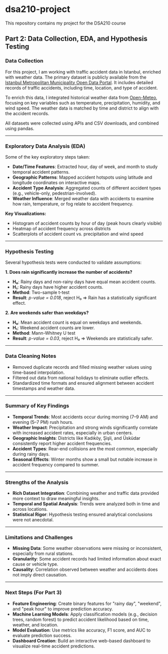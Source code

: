 # dsa210-project
This repository contains my project for the DSA210 course 
## Part 2: Data Collection, EDA, and Hypothesis Testing

###  Data Collection

For this project, I am working with traffic accident data in Istanbul, enriched with weather data. The primary dataset is publicly available from the [Istanbul Metropolitan Municipality Open Data Portal](https://data.ibb.gov.tr/). It includes detailed records of traffic accidents, including time, location, and type of accident.

To enrich this data, I integrated historical weather data from [Open-Meteo](https://open-meteo.com/), focusing on key variables such as temperature, precipitation, humidity, and wind speed. The weather data is matched by time and district to align with the accident records.

All datasets were collected using APIs and CSV downloads, and combined using pandas.

---

###  Exploratory Data Analysis (EDA)

Some of the key exploratory steps taken:

- **Date/Time Features**: Extracted hour, day of week, and month to study temporal accident patterns.
- **Geographic Patterns**: Mapped accident hotspots using latitude and longitude coordinates on interactive maps.
- **Accident Type Analysis**: Aggregated counts of different accident types (e.g., vehicle-only, pedestrian-involved).
- **Weather Influence**: Merged weather data with accidents to examine how rain, temperature, or fog relate to accident frequency.

**Key Visualizations:**
- Histogram of accident counts by hour of day (peak hours clearly visible)
- Heatmap of accident frequency across districts
- Scatterplots of accident count vs. precipitation and wind speed

---

###  Hypothesis Testing

Several hypothesis tests were conducted to validate assumptions:

**1. Does rain significantly increase the number of accidents?**

- **H₀**: Rainy days and non-rainy days have equal mean accident counts.
- **H₁**: Rainy days have higher accident counts.
- **Method**: Two-sample t-test  
- **Result**: *p-value = 0.018*, reject H₀ ⇒ Rain has a statistically significant effect.

**2. Are weekends safer than weekdays?**

- **H₀**: Mean accident count is equal on weekdays and weekends.
- **H₁**: Weekend accident counts are lower.
- **Method**: Mann-Whitney U test  
- **Result**: *p-value = 0.03*, reject H₀ ⇒ Weekends are statistically safer.

---

###  Data Cleaning Notes

- Removed duplicate records and filled missing weather values using time-based interpolation.
- Filtered out data from national holidays to eliminate outlier effects.
- Standardized time formats and ensured alignment between accident timestamps and weather data.

---

###  Summary of Key Findings

- **Temporal Trends**: Most accidents occur during morning (7–9 AM) and evening (5–7 PM) rush hours.
- **Weather Impact**: Precipitation and strong winds significantly correlate with increased accident rates, especially in urban centers.
- **Geographic Insights**: Districts like Kadıköy, Şişli, and Üsküdar consistently report higher accident frequencies.
- **Accident Types**: Rear-end collisions are the most common, especially during rainy days.
- **Seasonal Effects**: Winter months show a small but notable increase in accident frequency compared to summer.

---

###  Strengths of the Analysis

- **Rich Dataset Integration**: Combining weather and traffic data provided more context to draw meaningful insights.
- **Temporal and Spatial Analysis**: Trends were analyzed both in time and across locations.
- **Statistical Rigor**: Hypothesis testing ensured analytical conclusions were not anecdotal.

---

###  Limitations and Challenges

- **Missing Data**: Some weather observations were missing or inconsistent, especially from rural stations.
- **Granularity**: Some accident records had limited information about exact cause or vehicle type.
- **Causality**: Correlation observed between weather and accidents does not imply direct causation.

---

###  Next Steps (For Part 3)

- **Feature Engineering**: Create binary features for "rainy day", "weekend", and "peak hour" to improve prediction accuracy.
- **Machine Learning Models**: Apply classification models (e.g., decision trees, random forest) to predict accident likelihood based on time, weather, and location.
- **Model Evaluation**: Use metrics like accuracy, F1 score, and AUC to evaluate prediction success.
- **Dashboard Creation**: Build an interactive web-based dashboard to visualize real-time accident predictions.
